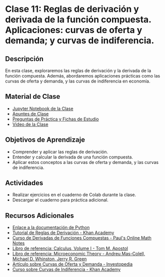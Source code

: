 # Clase 11: Reglas de derivación y derivada de la función compuesta. Aplicaciones: curvas de oferta y demanda; y curvas de indiferencia.

## Descripción
En esta clase, exploraremos las reglas de derivación y la derivada de la función compuesta. Además, abordaremos aplicaciones prácticas como las curvas de oferta y demanda, y las curvas de indiferencia en economía.

## Material de Clase
- [Jupyter Notebook de la Clase](ENLACE_AL_JUPYTER_NOTEBOOK)
- [Apuntes de Clase](ENLACE_A_LOS_APUNTES)
- [Preguntas de Práctica y Fichas de Estudio](ENLACE_A_PREGUNTAS_Y_FICHAS)
- [Video de la Clase](ENLACE_AL_VIDEO)

## Objetivos de Aprendizaje
- Comprender y aplicar las reglas de derivación.
- Entender y calcular la derivada de una función compuesta.
- Aplicar estos conceptos a las curvas de oferta y demanda, y las curvas de indiferencia.

## Actividades
- Realizar ejercicios en el cuaderno de Colab durante la clase.
- Descargar el cuaderno para práctica adicional.

## Recursos Adicionales
- [Enlace a la documentación de Python](https://docs.python.org/)
- [Tutorial de Reglas de Derivación - Khan Academy](https://www.khanacademy.org/math/ap-calculus-ab/ab-differentiation-1-new)
- [Curso de Derivadas de Funciones Compuestas - Paul's Online Math Notes](https://tutorial.math.lamar.edu/classes/calci/chainrule.aspx)
- [Libro de referencia: Calculus, Volume I - Tom M. Apostol](https://www.wiley.com/en-us/Calculus%2C+Volume+I%3A+One%2DVariable+Calculus%2C+with+an+Introduction+to+Linear+Algebra%2C+2nd+Edition-p-9780471000051)
- [Libro de referencia: Microeconomic Theory - Andreu Mas-Colell, Michael D. Whinston, Jerry R. Green](https://www.oup.com.au/books/higher-education/economics/9780195102680-microeconomic-theory)
- [Artículo sobre Curvas de Oferta y Demanda - Investopedia](https://www.investopedia.com/terms/s/supply-curve.asp)
- [Curso sobre Curvas de Indiferencia - Khan Academy](https://www.khanacademy.org/economics-finance-domain/microeconomics/consumer-choice-preferences-and-behavior/indifference-curves-tutorial/v/indifference-curves-and-utility)
